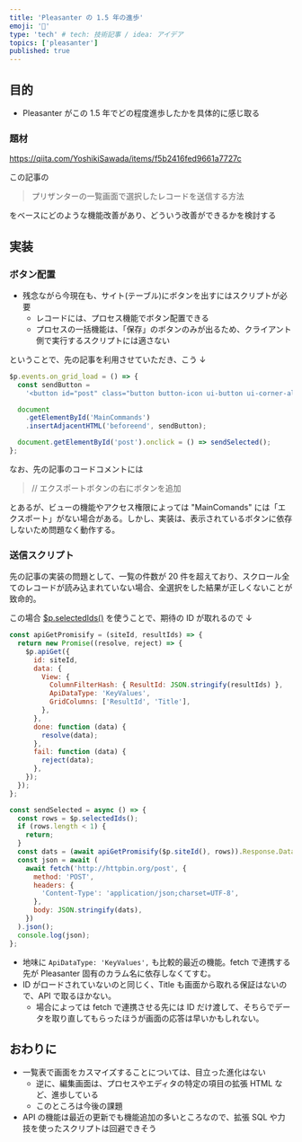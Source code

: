 ```yaml
---
title: 'Pleasanter の 1.5 年の進歩'
emoji: '🍊'
type: 'tech' # tech: 技術記事 / idea: アイデア
topics: ['pleasanter']
published: true
---
```


## 目的

- Pleasanter がこの 1.5 年でどの程度進歩したかを具体的に感じ取る

### 題材

https://qiita.com/YoshikiSawada/items/f5b2416fed9661a7727c

この記事の

> プリザンターの一覧画面で選択したレコードを送信する方法

をベースにどのような機能改善があり、どういう改善ができるかを検討する

## 実装

### ボタン配置

- 残念ながら今現在も、サイト(テーブル)にボタンを出すにはスクリプトが必要
  - レコードには、プロセス機能でボタン配置できる
  - プロセスの一括機能は、「保存」のボタンのみが出るため、クライアント側で実行するスクリプトには適さない

ということで、先の記事を利用させていただき、こう ↓

```javascript
$p.events.on_grid_load = () => {
  const sendButton =
    '<button id="post" class="button button-icon ui-button ui-corner-all" type="button"><span class="ui-icon ui-icon-circle-arrow-n"></span>送信</button>';

  document
    .getElementById('MainCommands')
    .insertAdjacentHTML('beforeend', sendButton);

  document.getElementById('post').onclick = () => sendSelected();
};
```

なお、先の記事のコードコメントには

> // エクスポートボタンの右にボタンを追加

とあるが、ビューの機能やアクセス権限によっては "MainComands" には「エクスポート」がない場合がある。しかし、実装は、表示されているボタンに依存しないため問題なく動作する。

### 送信スクリプト

先の記事の実装の問題として、一覧の件数が 20 件を超えており、スクロール全てのレコードが読み込まれていない場合、全選択をした結果が正しくないことが致命的。

この場合 [$p.selectedIds()](https://pleasanter.org/manual/script-selected-ids) を使うことで、期待の ID が取れるので ↓

```javascript
const apiGetPromisify = (siteId, resultIds) => {
  return new Promise((resolve, reject) => {
    $p.apiGet({
      id: siteId,
      data: {
        View: {
          ColumnFilterHash: { ResultId: JSON.stringify(resultIds) },
          ApiDataType: 'KeyValues',
          GridColumns: ['ResultId', 'Title'],
        },
      },
      done: function (data) {
        resolve(data);
      },
      fail: function (data) {
        reject(data);
      },
    });
  });
};

const sendSelected = async () => {
  const rows = $p.selectedIds();
  if (rows.length < 1) {
    return;
  }
  const dats = (await apiGetPromisify($p.siteId(), rows)).Response.Data;
  const json = await (
    await fetch('http://httpbin.org/post', {
      method: 'POST',
      headers: {
        'Content-Type': 'application/json;charset=UTF-8',
      },
      body: JSON.stringify(dats),
    })
  ).json();
  console.log(json);
};
```

- 地味に `ApiDataType: 'KeyValues',` も比較的最近の機能。fetch で連携する先が Pleasanter 固有のカラム名に依存しなくてすむ。
- ID がロードされていないのと同じく、Title も画面から取れる保証はないので、API で取るほかない。
  - 場合によっては fetch で連携させる先には ID だけ渡して、そちらでデータを取り直してもらったほうが画面の応答は早いかもしれない。

## おわりに

- 一覧表で画面をカスマイズすることについては、目立った進化はない
  - 逆に、編集画面は、プロセスやエディタの特定の項目の拡張 HTML など、進歩している
  - このところは今後の課題
- API の機能は最近の更新でも機能追加の多いところなので、拡張 SQL や力技を使ったスクリプトは回避できそう
